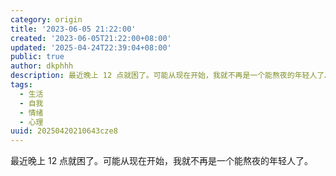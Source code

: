 ```yaml
---
category: origin
title: '2023-06-05 21:22:00'
created: '2023-06-05T21:22:00+08:00'
updated: '2025-04-24T22:39:04+08:00'
public: true
author: dkphhh
description: 最近晚上 12 点就困了。可能从现在开始，我就不再是一个能熬夜的年轻人了……
tags:
  - 生活
  - 自我
  - 情绪
  - 心理
uuid: 20250420210643cze8
---
```


最近晚上 12 点就困了。可能从现在开始，我就不再是一个能熬夜的年轻人了。
